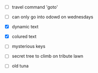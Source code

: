 - [ ] travel command 'goto'

- [ ] can only go into odowd on wednesdays

- [x] dynamic text

- [x] colured text

- [ ] mysterious keys

- [ ] secret tree to climb on tribute lawn

- [ ] old tuna
